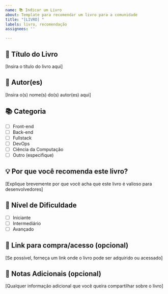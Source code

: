 ```yaml
---
name: 📚 Indicar um Livro
about: Template para recomendar um livro para a comunidade
title: "[LIVRO] "
labels: livro, recomendação
assignees: ''

---
```


## 📖 Título do Livro

[Insira o título do livro aqui]

## 👤 Autor(es)

[Insira o(s) nome(s) do(s) autor(es) aqui]

## 📚 Categoria

- [ ] Front-end
- [ ] Back-end
- [ ] Fullstack
- [ ] DevOps
- [ ] Ciência da Computação
- [ ] Outro (especifique)

## 💡 Por que você recomenda este livro?

[Explique brevemente por que você acha que este livro é valioso para desenvolvedores]

## 🎯 Nível de Dificuldade

- [ ] Iniciante
- [ ] Intermediário
- [ ] Avançado

## 🔗 Link para compra/acesso (opcional)

[Se possível, forneça um link onde o livro pode ser adquirido ou acessado]

## 📝 Notas Adicionais (opcional)

[Qualquer informação adicional que você queira compartilhar sobre o livro]
